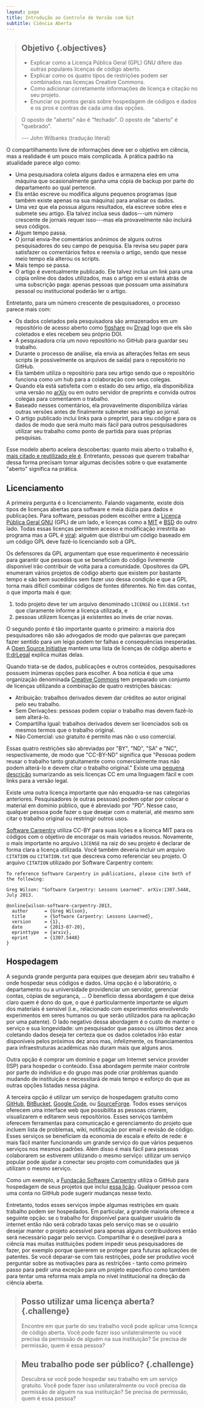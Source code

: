 ```yaml
---
layout: page
title: Introdução ao Controle de Versão com Git
subtitle: Ciência Aberta
---
```

> ## Objetivo {.objectives}
>
> *   Explicar como a Licença Pública Geral (GPL) GNU difere das outras populares
>     licenças de código aberto.
> *   Explicar como os quatro tipos de restrições podem ser combinados nas
>     licenças Creative Commons.
> *   Como adicionar corretamente informações de licença e citação no seu projeto.
> *   Enunciar os pontos gerais sobre hospedagem de códigos e dados e os pros e
>     contras de cada uma das opções.

> O oposto de "aberto" não é "fechado".
> O oposto de "aberto" é "quebrado".
> 
> --- John Wilbanks (tradução literal)

O compartilhamento livre de informações deve ser o objetivo em ciência, mas a
realidade é um pouco mais complicada. A prática padrão na atualidade parece algo
como:

*   Uma pesquisadora coleta alguns dados e armazena eles em uma máquina que
    ocasionalmente ganha uma cópia de backup por parte do departamento ao qual
    pertence.
*   Ela então escreve ou modifica alguns pequenos programas (que também existe
    apenas na sua máquina) para analisar os dados.
*   Uma vez que ela possua alguns resultados, ela escreve sobre eles e submete
    seu artigo. Ela talvez inclua seus dados---um número crescente de jornais
    requer isso---mas ela provavelmente não incluirá seus códigos.
*   Algum tempo passa.
*   O jornal envia-lhe comentários anônimos de alguns outros pesquisadores do
    seu campo de pesquisa. Ela revisa seu paper para satisfazer os comentários
    feitos e reenvia o artigo, sendo que nesse meio tempo ela alterou os
    scripts.
*   Mais tempo se passa.
*   O artigo é eventualmente publicado. Ele talvez inclua um link para uma cópia
    online dos dados utilizados, mas o artigo em si estará atrás de uma
    subscrição paga: apenas pessoas que possuam uma assinatura pessoal ou
    institucional poderão ler o artigo.

Entretanto, para um número crescente de pesquisadores,
o processo parece mais com:

*   Os dados coletados pela pesquisadora são armazenados em um repositório de
    acesso aberto como [figshare](http://figshare.com/) ou
    [Dryad](http://datadryad.org/) logo que els são coletados e eles recebem seu
    próprio DOI.
*   A pesquisadora cria um novo repositório no GitHub para guardar seu trabalho.
*   Durante o processo de análise, ela envia as alterações feitas em seus
    scripts (e possivelmente os arquivos de saída) para o repositório no GitHub.
*   Ela também utiliza o repositório para seu artigo sendo que o repositório
    funciona como um hub para a colaboração com seus colegas.
*   Quando ela está satisfeita com o estado do seu artigo, ela disponibiliza uma
    versão no [arXiv](http://arxiv.org/) ou em outro servidor de preprints e
    convida outros colegas para comentarem o trabalho.
*   Baseado nesses comentários, ela provavelmente disponibiliza várias outras
    versões antes de finalmente submeter seu artigo ao jornal.
*   O artigo publicado inclui links para o preprint, para seu código e para os
    dados de modo que será muito mais fácil para outros pesquisadores utilizar
    seu trabalho como ponto de partida para suas próprias pesquisas.

Esse modelo aberto acelera descobertas: quanto mais aberto o trabalho é,
[mais citado e reutilizado ele é](ihttp://www.plosone.org/article/info%3Adoi%2F10.1371%2Fjournal.pone.0000308).
Entretanto, pessoas que querem trabalhar dessa forma
precisam tomar algumas decisões sobre o que exatamente "aberto" significa na
prática.

## Licenciamento

A primeira pergunta é o licenciamento. Falando vagamente, existe dois tipos de
licenças abertas para software e meia dúzia para dados e publicações. Para
software, pessoas podem escolher entre a [Licença Pública Geral
GNU](http://opensource.org/licenses/GPL-3.0) (GPL) de um lado, e licenças como a
[MIT](http://opensource.org/licenses/MIT) e
[BSD](http://opensource.org/licenses/BSD-2-Clause) do outro lado.  Todas essas
licenças permitem acesso e modificação irrestrita ao programa mas a GPL é
[viral](reference.html#licença-infecciosa): alguém que distribui um código
baseado em um código GPL deve fazê-lo licenciando sob a GPL.

Os defensores da GPL argumentam que esse requerimento é necessário para garantir
que pessoas que se beneficiam do código livremente disponível irão contribuir de
volta para a comunidade. Opositores da GPL enumeram vários projetos de código
aberto que existem por bastante tempo e são bem sucedidos sem fazer uso dessa
condição e que a GPL torna mais difícil combinar códigos de fontes diferentes.
No fim das contas, o que importa mais é que:

1.   todo projeto deve ter um arquivo denominado `LICENSE` ou `LICENSE.txt` que
     claramente informe a licença utilizada, e
2.   pessoas utilizem licenças já existentes ao invés de criar novas.

O segundo ponto é tão importante quanto o primeiro: a maioria dos pesquisadores
não são advogados de modo que palavras que pareçam fazer sentido para um leigo
podem ter falhas e consequências inesperadas. A [Open Source
Initiative](http://opensource.org/) mantem uma lista de licenças de código
aberto e [tl;drLegal](http://www.tldrlegal.com/) explica muitas delas.

Quando trata-se de dados, publicações e outros conteúdos, pesquisadores possuem
inúmeras opções para escolher. A boa notícia é que uma organização denominada
[Creative Commons](http://creativecommons.org/) tem preparado um conjunto de
licenças utilizando a combinação de quatro restrições básicas:

*   Atribuição: trabalhos derivados devem dar créditos ao autor original pelo
    seu trabalho.
*   Sem Derivações: pessoas podem copiar o trabalho mas devem fazê-lo sem
    alterá-lo.
*   Compartilha Igual: trabalhos derivados devem ser licenciados sob os mesmos
    termos que o trabalho original.
*   Não Comercial: uso gratuito é permito mas não o uso comercial.

Essas quatro restrições são abreviadas por "BY", "ND", "SA" e "NC",
respectivamente, de modo que "CC-BY-ND" significa que "Pessoas podem reusar o
trabalho tanto gratuitamente como comercialmente mas não podem alterá-lo e devem
citar o trabalho original." Existe uma [pequena
descrição](http://creativecommons.org/licenses/) sumarizando as seis licenças CC
em uma linguagem fácil e com links para a versão legal.

Existe uma outra licença importante que não enquadra-se nas categorias
anteriores. Pesquisadores (e outras pessoas) podem optar por colocar o material
em domínio público, que é abreviado por "PD". Nesse caso, qualquer pessoa pode
fazer o que desejar com o material, até mesmo sem citar o trabalho original ou
restringir outros usos.

[Software Carpentry](http://software-carpentry.org/license.html)
utiliza CC-BY para suas lições e a licença MIT para os códigos com o objetivo de
encorajar os mais variados reusos. Novamente, o mais importante no arquivo
`LICENSE` na raiz do seu projeto é declarar de forma clara a licença utilizada.
Você também deveria incluir um arquivo `CITATION` ou `CITATION.txt` que descreva
como referenciar seu projeto. O arquivo `CITATION` utilizado por Software
Carpentry contem:

~~~
To reference Software Carpentry in publications, please cite both of the following:

Greg Wilson: "Software Carpentry: Lessons Learned". arXiv:1307.5448, July 2013.

@online{wilson-software-carpentry-2013,
  author      = {Greg Wilson},
  title       = {Software Carpentry: Lessons Learned},
  version     = {1},
  date        = {2013-07-20},
  eprinttype  = {arxiv},
  eprint      = {1307.5448}
}
~~~

## Hospedagem

A segunda grande pergunta para equipes que desejam abrir seu trabalho é onde
hospedar seus códigos e dados. Uma opção é o laboratório, o departamento ou a
universidade providenciar um servidor, gerenciar contas, cópias de segurança,
... O benefício dessa abordagem é que deixa claro quem é dono do que, o que é
particularmente importante se algum dos materiais é sensível (i.e., relacionado
com experimentos envolvendo experimentos em seres humanos ou que serão
utilizados para na aplicação por uma patente). O lado negativo dessa abordagem é
o custo de manter o serviço e sua longevidade: um pesquisador que passou os
últimos dez anos coletando dados deseja ter certeza que os dados coletados irão
estar disponíveis pelos próximos dez anos mas, infelizmente, os financiamentos
para infraestruturas acadêmicas não duram mais que alguns anos.

Outra opção é comprar um domínio e pagar um
Internet service provider (ISP) para hospedar o conteúdo.
Essa abordagem permite maior controle por parte do indivíduo e do grupo mas pode
criar problemas quando mudando de instituição e necessitará de mais tempo e
esforço do que as outras opções listadas nessa página.

A terceira opção é utilizar um serviço de hospedagem gratuito como
[GitHub](http://github.com),
[BitBucket](http://bitbucket.org),
[Google Code](http://code.google.com),
ou [SourceForge](http://sourceforge.net).
Todos esses serviços oferecem uma interface web que possibilita as pessoas
criarem, visualizarem e editarem seus repositórios.
Esses serviços também oferecem ferramentas para comunicação e gerenciamento do projeto
que incluem lista de problemas, wiki, notificação por email e revisão de código.
Esses serviços se beneficiam da economia de escala e efeito de rede:
é mais fácil manter funcionando um grande serviço
do que vários pequenos serviços nos mesmos padrões.
Além disso é mais fácil para pessoas colaborarem se estiverem utilizando o mesmo serviço:
utilizar um serviço popular pode ajudar a conectar seu projeto com comunidades
que já utilizam o mesmo serviço.

Como um exemplo, a [Fundação Software Carpentry](https://github.com/swcarpentry/)
utiliza o GitHub para hospedagem de seus projetos
que inclui [essa lição](https://github.com/swcarpentry/git-novice/blob/gh-pages/04-open.md).
Qualquer pessoa com uma conta no GitHub pode sugerir mudanças nesse texto.

Entretanto, todos esses serviços impõe algumas restrições em quais trabalho
podem ser hospedados. Em particular, a grande maioria oferece a seguinte opção:
se o trabalho for disponível para qualquer usuário da internet então não será
cobrado taxas pelo serviço mas se o usuário desejar manter o projeto acessível
para apenas alguns contribuidores então será necessário pagar pelo serviço.
Compartilhar é o desejável para a ciência mas muitas
instituições podem impedir seus pesquisadores de fazer,
por exemplo porque quererem se proteger para futuras aplicações de patentes.
Se você deparar-se com tais restrições,
pode ser produtivo você perguntar sobre as motivações para as restrições -
tanto como primeiro passo para pedir uma exceção para um projeto específico
como também para tentar uma reforma mais ampla no nível institucional na direção da ciência aberta.

> ## Posso utilizar uma licença aberta? {.challenge}
>
> Encontre em que parte do seu trabalho você pode aplicar uma licença de código
> aberta. Você pode fazer isso unilateralmente ou você precisa da permissão de
> alguém na sua instituição? Se precisa de permissão, quem é essa pessoa?

> ## Meu trabalho pode ser público? {.challenge}
>
> Descubra se você pode hospedar seu trabalho em um serviço gratuito. Você pode
> fazer isso unilateralmente ou você precisa da permissão de alguém na sua
> instituição? Se precisa de permissão, quem é essa pessoa?
